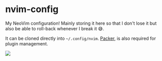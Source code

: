 # nvim-config
My NeoVim configuration! Mainly storing it here so that I don't lose it but also be able to roll-back whenever I break it 😅.

It can be cloned directly into `~/.config/nvim`. [Packer](https://github.com/wbthomason/packer.nvim), is also required for plugin management. 

![](https://media.giphy.com/media/5Zesu5VPNGJlm/giphy-downsized.gif)
